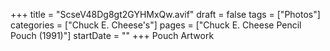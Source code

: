 +++
title = "ScseV48Dg8gt2GYHMxQw.avif"
draft = false
tags = ["Photos"]
categories = ["Chuck E. Cheese's"]
pages = ["Chuck E. Cheese Pencil Pouch (1991)"]
startDate = ""
+++
Pouch Artwork
